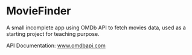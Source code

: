 # MovieFinder
A small incomplete app using OMDb API to fetch movies data, used as a starting project for teaching purpose.

API Documentation: www.omdbapi.com

